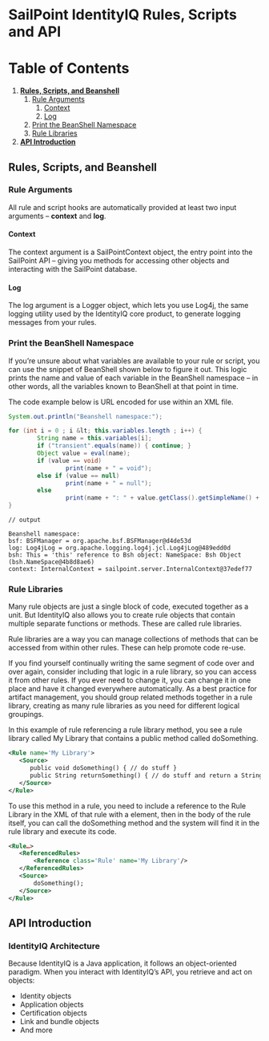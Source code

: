 # SailPoint IdentityIQ Rules, Scripts and API

# Table of Contents

1. **[Rules, Scripts, and Beanshell](#rules-scripts-and-beanshell)**
	1. [Rule Arguments](#rule-arguments)
		1. [Context](#context)  
		2. [Log](#log)  
	2. [Print the BeanShell Namespace](#print-the-beanshell-namespace)  
	3. [Rule Libraries](#rule-libraries)
2. **[API Introduction](#rules-scripts-and-beanshell)**

## Rules, Scripts, and Beanshell

### Rule Arguments

All rule and script hooks are automatically provided at least two input arguments – **context** and **log**.

#### Context

The context argument is a SailPointContext object, the entry point into the SailPoint API – giving you methods for accessing other objects and interacting with the SailPoint database. 

#### Log

The log argument is a Logger object, which lets you use Log4j, the same logging utility used by the IdentityIQ core product, to generate logging messages from your rules. 

### Print the BeanShell Namespace

If you’re unsure about what variables are available to your rule or script, you can use the snippet of BeanShell shown below to figure it out.  This logic prints the name and value of each variable in the BeanShell namespace – in other words, all the variables known to BeanShell at that point in time.

The code example below is URL encoded for use within an XML file.

```java
System.out.println("Beanshell namespace:");

for (int i = 0 ; i &lt; this.variables.length ; i++) {
		String name = this.variables[i];
		if ("transient".equals(name)) { continue; } 
		Object value = eval(name);
		if (value == void)
				print(name + " = void");
		else if (value == null)
				print(name + " = null");
		else
				print(name + ": " + value.getClass().getSimpleName() + " = " + value);
}
```

```
// output 

Beanshell namespace:
bsf: BSFManager = org.apache.bsf.BSFManager@d4de53d
log: Log4jLog = org.apache.logging.log4j.jcl.Log4jLog@489edd0d
bsh: This = 'this' reference to Bsh object: NameSpace: Bsh Object (bsh.NameSpace@4b8d8ae6)
context: InternalContext = sailpoint.server.InternalContext@37edef77
```

### Rule Libraries

Many rule objects are just a single block of code, executed together as a unit. But IdentityIQ also allows you to create rule objects that contain multiple separate functions or methods. These are called rule libraries. 

Rule libraries are a way you can manage collections of methods that can be accessed from within other rules. These can help promote code re-use. 

If you find yourself continually writing the same segment of code over and over again, consider including that logic in a rule library, so you can access it from other rules. If you ever need to change it, you can change it in one place and have it changed everywhere automatically. As a best practice for artifact management, you should group related methods together in a rule library, creating as many rule libraries as you need for different logical groupings.

In this example of rule referencing a rule library method, you see a rule library called My Library that contains a public method called doSomething. 

```xml
<Rule name='My Library'>
   <Source>
      public void doSomething() { // do stuff }
      public String returnSomething() { // do stuff and return a String } 
   </Source>
</Rule>
```

To use this method in a rule, you need to include a reference to the Rule Library in the XML of that rule with a <ReferencedRules> element, then in the body of the rule itself, you can call the doSomething method and the system will find it in the rule library and execute its code. 

```xml
<Rule…>
   <ReferencedRules>
       <Reference class='Rule' name='My Library'/>
   </ReferencedRules>
   <Source>
       doSomething();
   </Source>
</Rule>
```

## API Introduction

### IdentityIQ Architecture

Because IdentityIQ is a Java application, it follows an object-oriented paradigm. When you interact with IdentityIQ’s API, you retrieve and act on objects:

- Identity objects
- Application objects
- Certification objects
- Link and bundle objects
- And more